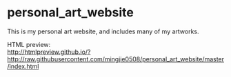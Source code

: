 # personal_art_website
This is my personal art website, and includes many of my artworks.</br>

HTML preview:</br>
http://htmlpreview.github.io/?http://raw.githubusercontent.com/mingjie0508/personal_art_website/master/index.html
